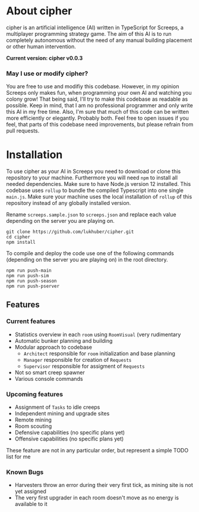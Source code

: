 # About cipher

cipher is an artificial intelligence (AI) written in TypeScript for Screeps, a multiplayer programming strategy game. The aim of this AI is to run completely autonomous without the need of any manual building placement or other human intervention.

**Current version: cipher v0.0.3**

### May I use or modify cipher?

You are free to use and modifiy this codebase. However, in my opinion Screeps only makes fun, when programming your own AI and watching you colony grow! That being said, I'll try to make this codebase as readable as possible. Keep in mind, that I am no professional programmer and only write this AI in my free time. Also, I'm sure that much of this code can be written more efficiently or elegantly. Probably both. Feel free to open issues if you feel, that parts of this codebase need improvements, but please refrain from pull requests.

# Installation

To use cipher as your AI in Screeps you need to download or clone this repository to your machine. Furthermore you will need `npm` to install all needed dependencies. Make sure to have Node.js version 12 installed. This codebase uses `rollup` to bundle the compiled Typescript into one single `main.js`. Make sure your machine uses the local installation of `rollup` of this repository instead of any globally installed version.

Rename `screeps.sample.json` to `screeps.json` and replace each value depending on the server you are playing on.

    git clone https://github.com/lukhuber/cipher.git
    cd cipher
    npm install

To compile and deploy the code use one of the following commands (depending on the server you are playing on) in the root directory.

    npm run push-main
    npm run push-sim
    npm run push-season
    npm run push-pserver

## Features

### Current features

- Statistics overview in each `room` using `RoomVisual` (very rudimentary
- Automatic bunker planning and building
- Modular approach to codebase
  - `Architect` responsible for `room` initialization and base planning
  - `Manager` responsible for creation of `Requests`
  - `Supervisor` responsible for assigment of `Requests`
- Not so smart creep spawner
- Various console commands

### Upcoming features

- Assignment of `Tasks` to idle creeps
- Independent mining and upgrade sites
- Remote mining
- Room scouting
- Defensive capabilities (no specific plans yet)
- Offensive capabilities (no specific plans yet)

These feature are not in any particular order, but represent a simple TODO list for me

### Known Bugs

- Harvesters throw an error during their very first tick, as mining site is not yet assigned
- The very first upgrader in each room doesn't move as no energy is available to it
